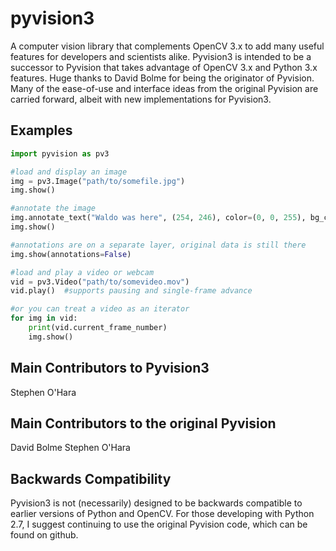 # pyvision3
A computer vision library that complements OpenCV 3.x to add many useful features for developers and scientists alike. Pyvision3 is intended to be a successor to Pyvision that takes advantage of OpenCV 3.x and Python 3.x features. Huge thanks to David Bolme for being the originator of Pyvision. Many of the ease-of-use and interface ideas from the original Pyvision are carried forward, albeit with new implementations for Pyvision3.

## Examples

```python
import pyvision as pv3

#load and display an image
img = pv3.Image("path/to/somefile.jpg")
img.show()

#annotate the image
img.annotate_text("Waldo was here", (254, 246), color=(0, 0, 255), bg_color=(255, 255, 255))
img.show()

#annotations are on a separate layer, original data is still there
img.show(annotations=False)

#load and play a video or webcam
vid = pv3.Video("path/to/somevideo.mov")
vid.play()  #supports pausing and single-frame advance

#or you can treat a video as an iterator
for img in vid:
	print(vid.current_frame_number)
	img.show()

```

## Main Contributors to Pyvision3
Stephen O'Hara

## Main Contributors to the original Pyvision
David Bolme
Stephen O'Hara

## Backwards Compatibility
Pyvision3 is not (necessarily) designed to be backwards compatible to earlier versions of Python and OpenCV. For those developing with Python 2.7, I suggest continuing to use the original Pyvision code, which can be found on github.
